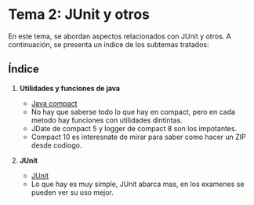# Tema 2: JUnit y otros

En este tema, se abordan aspectos relacionados con JUnit y otros. A continuación, se presenta un índice de los subtemas tratados:

## Índice

1. **Utilidades y funciones de java**
    - [Java compact](src/Tema2/JavaCompact.java)
    - No hay que saberse todo lo que hay en compact, pero en cada metodo hay funciones con utilidades dintintas. 
    - JDate de compact 5 y logger de compact 8 son los impotantes.
    - Compact 10 es interesnate de mirar para saber como hacer un ZIP desde codiogo.

2. **JUnit**
   - [JUnit](src/Tema2/JUnit.java)
   - Lo que hay es muy simple, JUnit abarca mas, en los examenes se pueden ver su uso mejor. 